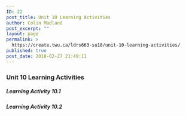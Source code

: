 ```yaml
---
ID: 22
post_title: Unit 10 Learning Activities
author: Colin Madland
post_excerpt: ""
layout: page
permalink: >
  https://create.twu.ca/ldrs663-su18/unit-10-learning-activities/
published: true
post_date: 2018-02-27 21:49:11
---
```

### Unit 10 Learning Activities

##### Learning Activity 10.1

##### Learning Activity 10.2
